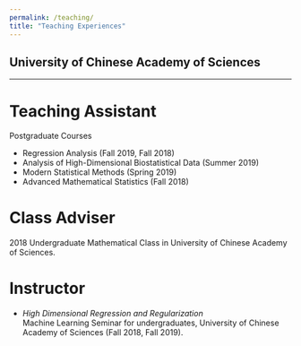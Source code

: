 ```yaml
---
permalink: /teaching/
title: "Teaching Experiences"
---
```


## University of Chinese Academy of Sciences
- - -
# Teaching Assistant
  Postgraduate Courses     
- Regression Analysis (Fall 2019, Fall 2018)
- Analysis of High-Dimensional Biostatistical Data (Summer 2019) 
- Modern Statistical Methods (Spring 2019)  
- Advanced Mathematical Statistics (Fall 2018)

# Class Adviser
2018 Undergraduate Mathematical Class in University of Chinese Academy of Sciences.

# Instructor
- *High Dimensional Regression and Regularization*  
Machine Learning Seminar for undergraduates, University of Chinese Academy of Sciences (Fall 2018, Fall 2019).  



